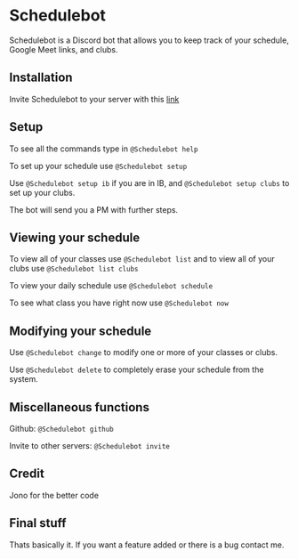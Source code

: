 # Schedulebot

Schedulebot is a Discord bot that allows you to keep track of your schedule, Google Meet links, and clubs.

## Installation

Invite Schedulebot to your server with this [link](https://discord.com/api/oauth2/authorize?client_id=749979907282436166&permissions=256000&scope=bot)

## Setup

To see all the commands type in `@Schedulebot help`

To set up your schedule use `@Schedulebot setup`

Use `@Schedulebot setup ib` if you are in IB, and `@Schedulebot setup clubs` to set up your clubs. 

The bot will send you a PM with further steps.


## Viewing your schedule

To view all of your classes use `@Schedulebot list` and to view all of your clubs use `@Schedulebot list clubs`

To view your daily schedule use `@Schedulebot schedule`

To see what class you have right now use `@Schedulebot now`

## Modifying your schedule

Use `@Schedulebot change` to modify one or more of your classes or clubs.

Use `@Schedulebot delete` to completely erase your schedule from the system.

## Miscellaneous functions

Github: `@Schedulebot github`

Invite to other servers: `@Schedulebot invite`

## Credit

Jono for the better code

## Final stuff

Thats basically it. If you want a feature added or there is a bug contact me.
```